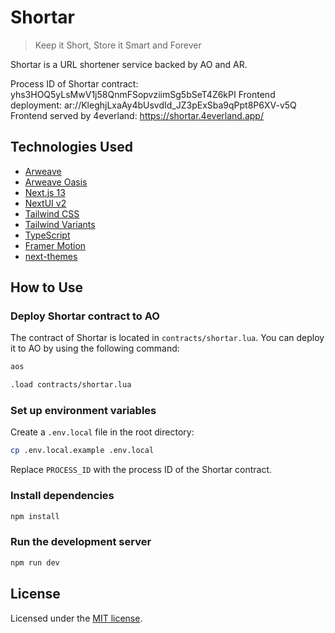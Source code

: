 # Shortar

> Keep it Short, Store it Smart and Forever

Shortar is a URL shortener service backed by AO and AR.

Process ID of Shortar contract: yhs3HOQ5yLsMwV1j58QnmFSopvziimSg5bSeT4Z6kPI
Frontend deployment: ar://KleghjLxaAy4bUsvdId_JZ3pExSba9qPpt8P6XV-v5Q
Frontend served by 4everland: https://shortar.4everland.app/

## Technologies Used

- [Arweave](https://www.arweave.org/)
- [Arweave Oasis](https://github.com/permaweb/ao)
- [Next.js 13](https://nextjs.org/docs/getting-started)
- [NextUI v2](https://nextui.org/)
- [Tailwind CSS](https://tailwindcss.com/)
- [Tailwind Variants](https://tailwind-variants.org)
- [TypeScript](https://www.typescriptlang.org/)
- [Framer Motion](https://www.framer.com/motion/)
- [next-themes](https://github.com/pacocoursey/next-themes)

## How to Use

### Deploy Shortar contract to AO

The contract of Shortar is located in `contracts/shortar.lua`. You can deploy it to AO by using the following command:

```bash
aos

.load contracts/shortar.lua
```

### Set up environment variables

Create a `.env.local` file in the root directory:

```bash
cp .env.local.example .env.local
```

Replace `PROCESS_ID` with the process ID of the Shortar contract.

### Install dependencies

```bash
npm install
```

### Run the development server

```bash
npm run dev
```

## License

Licensed under the [MIT license](https://github.com/Soptq/shortar/blob/main/LICENSE).